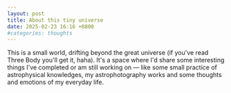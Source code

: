 ```yaml
---
layout: post
title: About this tiny universe
date: 2025-02-23 16:16 +0800
#categories: thoughts
---
```

This is a small world, drifting beyond the great universe (if you've read Three Body you'll get it, haha). It's a space where I'd share some interesting things I've completed or am still working on — like some small practice of astrophysical knowledges, my astrophotography works and some thoughts and emotions of my everyday life.
